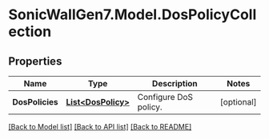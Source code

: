# SonicWallGen7.Model.DosPolicyCollection

## Properties

Name | Type | Description | Notes
------------ | ------------- | ------------- | -------------
**DosPolicies** | [**List&lt;DosPolicy&gt;**](DosPolicy.md) | Configure DoS policy. | [optional] 

[[Back to Model list]](../README.md#documentation-for-models) [[Back to API list]](../README.md#documentation-for-api-endpoints) [[Back to README]](../README.md)


